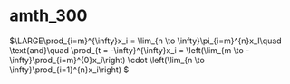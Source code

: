 # amth_300  
$\LARGE\prod_{i=m}^{\infty}x_i = \lim_{n \to \infty}\pi_{i=m}^{n}x_I\quad  \text{and}\quad  \prod_{t = -\infty}^{\infty}x_i = \left(\lim_{m \to -\infty}\prod_{i=m}^{0}x_i\right) \cdot \left(\lim_{n \to \infty}\prod_{i=1}^{n}x_i\right) \$
